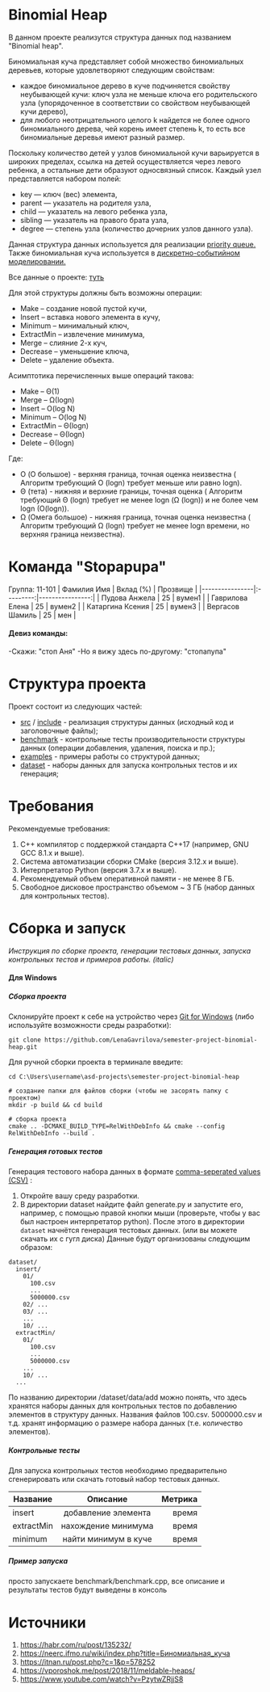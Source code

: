 # Binomial Heap
В данном проекте реализутся структура данных под названием "Binomial heap".

Биномиальная куча представляет собой множество биномиальных деревьев, которые удовлетворяют следующим свойствам:
 * каждое биномиальное дерево в куче подчиняется свойству неубывающей кучи: ключ узла не меньше ключа его родительского узла (упорядоченное в соответствии со свойством неубывающей кучи дерево),
 * для любого неотрицательного целого k найдется не более одного биномиального дерева, чей корень имеет степень k, то есть все биномиальные деревья имеют разный размер.

Поскольку количество детей у узлов биномиальной кучи варьируется в широких пределах, ссылка на детей осуществляется через левого ребенка, а остальные дети образуют односвязный список. Каждый узел представляется набором полей:
 * key — ключ (вес) элемента,
 * parent — указатель на родителя узла,
 * child — указатель на левого ребенка узла,
 * sibling — указатель на правого брата узла,
 * degree — степень узла (количество дочерних узлов данного узла).

Данная структура данных используется для реализации [priority queue.](https://en.wikipedia.org/wiki/Priority_queue#:~:text=In%20computer%20science%2C%20a%20priority,an%20element%20with%20low%20priority.)
Также биномиальная куча используется в [дискретно-событийном моделировании.](https://ru.wikipedia.org/wiki/%D0%94%D0%B8%D1%81%D0%BA%D1%80%D0%B5%D1%82%D0%BD%D0%BE-%D1%81%D0%BE%D0%B1%D1%8B%D1%82%D0%B8%D0%B9%D0%BD%D0%BE%D0%B5_%D0%BC%D0%BE%D0%B4%D0%B5%D0%BB%D0%B8%D1%80%D0%BE%D0%B2%D0%B0%D0%BD%D0%B8%D0%B5#:~:text=discrete%2Devent%20simulation%2C%20DES)

Все данные о проекте: [туть](https://drive.google.com/drive/folders/1XcATtVu8xDHlHDdta9sT6h_-edvn4emC?usp=sharing)

Для этой структуры должны быть возможны операции:
 * Make – создание новой пустой кучи,
 * Insert – вставка нового элемента в кучу,
 * Minimum – минимальный ключ,
 * ExtractMin – извлечение минимума,
 * Merge – слияние 2-х куч,
 * Decrease – уменьшение ключа,
 * Delete – удаление объекта.

Асимптотика перечисленных выше операций такова:
 * Make – Θ(1)
 * Merge –  Ω(logn)
 * Insert – O(log N) 
 * Minimum – O(log N)
 * ExtractMin – Θ(logn)
 * Decrease – Θ(logn)
 * Delete – Θ(logn)
 
 Где:
 * O (О большое) - верхняя граница, точная оценка неизвестна ( Алгоритм требующий O (logn) требует меньше или равно logn).
 * Θ (тета) - нижняя и верхние границы, точная оценка ( Алгоритм требующий Θ (logn) требует не менее logn (Ω (logn)) и не более чем logn (O(logn)).
 * Ω (Омега большое) - нижняя граница, точная оценка неизвестна ( Алгоритм требующий Ω (logn) требует не менее logn времени, но верхняя граница неизвестна).


# Команда "Stopapupa"
Группа: 11-101
| Фамилия Имя | Вклад (%) | Прозвище |
|----------------|:---------:|----------------:|
| Пудова Анжела | 25 | вумен1 |
| Гаврилова Елена | 25 | вумен2 |
| Катаргина Ксения | 25 | вумен3 |
| Вергасов Шамиль | 25 | мен |

#### Девиз команды:
-Скажи: "стоп Аня"
-Но я вижу здесь по-другому: "стопапупа"


# Структура проекта
Проект состоит из следующих частей:

 * [src](https://github.com/LenaGavrilova/semester-project-binomial-heap/tree/main/src) / [include](https://github.com/LenaGavrilova/semester-project-binomial-heap/tree/main/include) - реализация структуры данных (исходный код и заголовочные файлы);
 * [benchmark](https://github.com/LenaGavrilova/semester-project-binomial-heap/tree/main/benchmark) - контрольные тесты производительности структуры данных (операции добавления, удаления, поиска и пр.);
 * [examples](https://github.com/LenaGavrilova/semester-project-binomial-heap/tree/main/examples) - примеры работы со структурой данных;
 * [dataset](https://github.com/LenaGavrilova/semester-project-binomial-heap/tree/main/dataset) - наборы данных для запуска контрольных тестов и их генерация;


# Требования
Рекомендуемые требования:

1. С++ компилятор c поддержкой стандарта C++17 (например, GNU GCC 8.1.x и выше).
2. Система автоматизации сборки CMake (версия 3.12.x и выше).
3. Интерпретатор Python (версия 3.7.x и выше).
4. Рекомендуемый объем оперативной памяти - не менее 8 ГБ.
5. Свободное дисковое пространство объемом ~ 3 ГБ (набор данных для контрольных тестов).

# Сборка и запуск
*Инструкция по сборке проекта, генерации тестовых данных, запуска контрольных тестов и примеров работы. (italic)*
#### Для Windows

##### Сборка проекта
Склонируйте проект к себе на устройство через [Git for Windows](https://git-scm.com/download/win) (либо используйте возможности среды разработки):
        
``` git clone https://github.com/LenaGavrilova/semester-project-binomial-heap.git ```

Для ручной сборки проекта в терминале введите:

 ``` # переход в папку с проектом
cd C:\Users\username\asd-projects\semester-project-binomial-heap

# создание папки для файлов сборки (чтобы не засорять папку с проектом) 
mkdir -p build && cd build 

# сборка проекта
cmake .. -DCMAKE_BUILD_TYPE=RelWithDebInfo && cmake --config RelWithDebInfo --build . 
```

##### Генерация готовых тестов 

Генерация тестового набора данных в формате [comma-seperated values (CSV)](https://ru.wikipedia.org/wiki/CSV) :
1. Откройте вашу среду разработки.
2. В директории dataset найдите файл generate.py и запустите его, например, с помощью правой кнопки мыши (проверьте, чтобы у вас был настроен интерпретатор python). После этого в директории `dataset` начнётся генерация тестовых данных. (или вы можете скачать их с гугл диска)
Данные будут организованы следующим образом:

``` 
dataset/
  insert/
    01/
      100.csv
      ...
      5000000.csv
    02/ ...
    03/ ...
    ...
    10/ ...
  extractMin/
    01/
      100.csv
      ...
      5000000.csv
    ...
    10/ ...
  ... 
  ```
  По названию директории /dataset/data/add можно понять, что здесь хранятся наборы данных для контрольных тестов по добавлению элементов в структуру данных. Названия файлов 100.csv. 5000000.csv и т.д. хранят информацию о размере набора данных (т.е. количество элементов).
  
  ##### Контрольные тесты
  
Для запуска контрольных тестов необходимо предварительно сгенерировать или скачать готовый набор тестовых данных.

| Название | Описание| Метрика |
|----------------|:---------:|----------------:|
| insert | добавление элемента| время |
| extractMin| нахождение минимума | время |
| minimum | найти минимум в куче | время |

##### Пример запуска
просто запускаете benchmark/benchmark.cpp, все описание и результаты тестов будут выведены в консоль

# Источники


1. https://habr.com/ru/post/135232/
2. https://neerc.ifmo.ru/wiki/index.php?title=Биномиальная_куча
3. https://itnan.ru/post.php?c=1&p=578252
4. https://vporoshok.me/post/2018/11/meldable-heaps/
5. https://www.youtube.com/watch?v=PzytwZRjjS8
